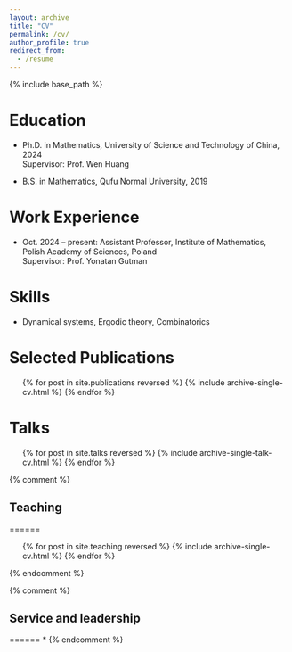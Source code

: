 ```yaml
---
layout: archive
title: "CV"
permalink: /cv/
author_profile: true
redirect_from:
  - /resume
---
```


{% include base_path %}

Education
======
* Ph.D. in Mathematics, University of Science and Technology of China, 2024  
  Supervisor: Prof. Wen Huang

* B.S. in Mathematics, Qufu Normal University, 2019

Work Experience
======
* Oct. 2024 – present: Assistant Professor, Institute of Mathematics, Polish Academy of Sciences, Poland  
  Supervisor: Prof. Yonatan Gutman




  
Skills
======
* Dynamical systems, Ergodic theory, Combinatorics


Selected Publications
======
  <ul>{% for post in site.publications reversed %}
    {% include archive-single-cv.html %}
  {% endfor %}</ul>
  
 Talks
======
  <ul>{% for post in site.talks reversed %}
    {% include archive-single-talk-cv.html  %}
  {% endfor %}</ul>
  
{% comment %}
## Teaching
======
  <ul>{% for post in site.teaching reversed %}
    {% include archive-single-cv.html %}
  {% endfor %}</ul>
{% endcomment %}

{% comment %}
## Service and leadership
======
* 
{% endcomment %}
